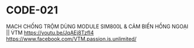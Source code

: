 # CODE-021
MẠCH CHỐNG TRỘM DÙNG MODULE SIM800L &amp; CẢM BIẾN HỒNG NGOẠI || VTM
https://youtu.be/JqAEj8TzfI4
https://www.facebook.com/VTM.passion.is.unlimited/
